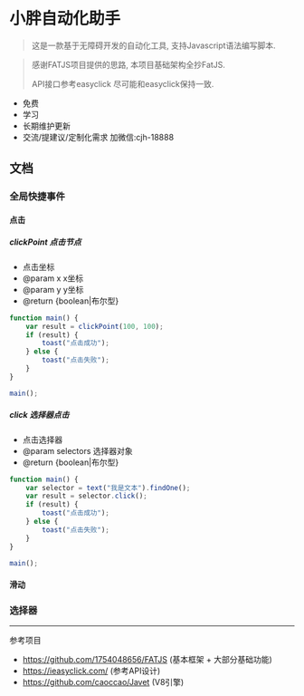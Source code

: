 # 小胖自动化助手

> 这是一款基于无障碍开发的自动化工具, 支持Javascript语法编写脚本.
> 


> 感谢FATJS项目提供的思路, 本项目基础架构全抄FatJS.
> 
> API接口参考easyclick 尽可能和easyclick保持一致.



- 免费
- 学习
- 长期维护更新
- 交流/提建议/定制化需求 加微信:cjh-18888


## 文档

### 全局快捷事件
####  点击
##### clickPoint 点击节点
- 点击坐标
- @param x x坐标
- @param y y坐标
- @return {boolean|布尔型}
```javascript
function main() {
    var result = clickPoint(100, 100);
    if (result) {
        toast("点击成功");
    } else {
        toast("点击失败");
    }
}

main();
```

##### click 选择器点击
- 点击选择器
- @param selectors 选择器对象
- @return {boolean|布尔型}
```javascript
function main() {
    var selector = text("我是文本").findOne();
    var result = selector.click();
    if (result) {
        toast("点击成功");
    } else {
        toast("点击失败");
    }
}

main();
```
####  滑动

### 选择器

---
参考项目
- https://github.com/1754048656/FATJS (基本框架 + 大部分基础功能)
- https://ieasyclick.com/ (参考API设计)
- https://github.com/caoccao/Javet (V8引擎)